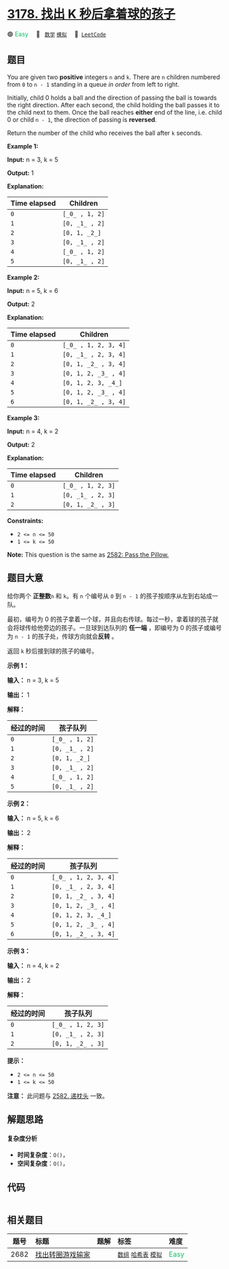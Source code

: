 # [3178. 找出 K 秒后拿着球的孩子](https://leetcode.com/problems/find-the-child-who-has-the-ball-after-k-seconds)

🟢 <font color=#15bd66>Easy</font>&emsp; 🔖&ensp; [`数学`](/tag/math.md) [`模拟`](/tag/simulation.md)&emsp; 🔗&ensp;[`LeetCode`](https://leetcode.com/problems/find-the-child-who-has-the-ball-after-k-seconds)

## 题目

You are given two **positive** integers `n` and `k`. There are `n` children
numbered from `0` to `n - 1` standing in a queue _in order_ from left to
right.

Initially, child 0 holds a ball and the direction of passing the ball is
towards the right direction. After each second, the child holding the ball
passes it to the child next to them. Once the ball reaches **either** end of
the line, i.e. child 0 or child `n - 1`, the direction of passing is
**reversed**.

Return the number of the child who receives the ball after `k` seconds.



**Example 1:**

**Input:** n = 3, k = 5

**Output:** 1

**Explanation:**

Time elapsed | Children  
---|---  
`0` | `[_0_ , 1, 2]`  
`1` | `[0, _1_ , 2]`  
`2` | `[0, 1, _2_]`  
`3` | `[0, _1_ , 2]`  
`4` | `[_0_ , 1, 2]`  
`5` | `[0, _1_ , 2]`  
  
**Example 2:**

**Input:** n = 5, k = 6

**Output:** 2

**Explanation:**

Time elapsed | Children  
---|---  
`0` | `[_0_ , 1, 2, 3, 4]`  
`1` | `[0, _1_ , 2, 3, 4]`  
`2` | `[0, 1, _2_ , 3, 4]`  
`3` | `[0, 1, 2, _3_ , 4]`  
`4` | `[0, 1, 2, 3, _4_]`  
`5` | `[0, 1, 2, _3_ , 4]`  
`6` | `[0, 1, _2_ , 3, 4]`  
  
**Example 3:**

**Input:** n = 4, k = 2

**Output:** 2

**Explanation:**

Time elapsed | Children  
---|---  
`0` | `[_0_ , 1, 2, 3]`  
`1` | `[0, _1_ , 2, 3]`  
`2` | `[0, 1, _2_ , 3]`  
  


**Constraints:**

  * `2 <= n <= 50`
  * `1 <= k <= 50`



**Note:** This question is the same as [ 2582: Pass the
Pillow.](https://leetcode.com/problems/pass-the-pillow/description/)


## 题目大意

给你两个 **正整数**`n` 和 `k`。有 `n` 个编号从 `0` 到 `n - 1` 的孩子按顺序从左到右站成一队。

最初，编号为 0 的孩子拿着一个球，并且向右传球。每过一秒，拿着球的孩子就会将球传给他旁边的孩子。一旦球到达队列的 **任一端** ，即编号为 0
的孩子或编号为 `n - 1` 的孩子处，传球方向就会**反转** 。

返回 `k` 秒后接到球的孩子的编号。



**示例 1：**

**输入：** n = 3, k = 5

**输出：** 1

**解释：**

经过的时间 | 孩子队列  
---|---  
`0` | `[_0_ , 1, 2]`  
`1` | `[0, _1_ , 2]`  
`2` | `[0, 1, _2_]`  
`3` | `[0, _1_ , 2]`  
`4` | `[_0_ , 1, 2]`  
`5` | `[0, _1_ , 2]`  
  
**示例 2：**

**输入：** n = 5, k = 6

**输出：** 2

**解释：**

经过的时间 | 孩子队列  
---|---  
`0` | `[_0_ , 1, 2, 3, 4]`  
`1` | `[0, _1_ , 2, 3, 4]`  
`2` | `[0, 1, _2_ , 3, 4]`  
`3` | `[0, 1, 2, _3_ , 4]`  
`4` | `[0, 1, 2, 3, _4_]`  
`5` | `[0, 1, 2, _3_ , 4]`  
`6` | `[0, 1, _2_ , 3, 4]`  
  
**示例 3：**

**输入：** n = 4, k = 2

**输出：** 2

**解释：**

经过的时间 | 孩子队列  
---|---  
`0` | `[_0_ , 1, 2, 3]`  
`1` | `[0, _1_ , 2, 3]`  
`2` | `[0, 1, _2_ , 3]`  
  


**提示：**

  * `2 <= n <= 50`
  * `1 <= k <= 50`



**注意：** 此问题与 [2582\. 递枕头](https://leetcode.cn/problems/pass-the-pillow/) 一致。


## 解题思路

#### 复杂度分析

- **时间复杂度**：`O()`，
- **空间复杂度**：`O()`，

## 代码

```javascript

```

## 相关题目

<!-- prettier-ignore -->
| 题号 | 标题 | 题解 | 标签 | 难度 |
| :------: | :------ | :------: | :------ | :------ |
| 2682 | [找出转圈游戏输家](https://leetcode.com/problems/find-the-losers-of-the-circular-game) |  |  [`数组`](/tag/array.md) [`哈希表`](/tag/hash-table.md) [`模拟`](/tag/simulation.md) | <font color=#15bd66>Easy</font> |